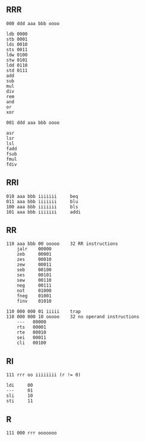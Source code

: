 RRR
---

    000 ddd aaa bbb oooo

    ldb 0000
    stb 0001
    lds 0010
    sts 0011
    ldw 0100
    stw 0101
    ldd 0110
    std 0111
    add
    sub
    mul
    div
    rem
    and
    or
    xor

    001 ddd aaa bbb oooo

    asr
    lsr
    lsl 
    fadd
    fsub
    fmul
    fdiv

RRI
---

    010 aaa bbb iiiiiii     beq
    011 aaa bbb iiiiiii     blu
    100 aaa bbb iiiiiii     bls
    101 aaa bbb iiiiiii     addi

RR
--

    110 aaa bbb 00 ooooo    32 RR instructions
        jalr    00000
        zeb     00001
        zes     00010
        zew     00011
        seb     00100
        ses     00101
        sew     00110
        neg     00111
        not     01000
        fneg    01001
        finv    01010

    110 000 000 01 iiiii    trap
    110 000 000 10 ooooo    32 no operand instructions
        ---   00000
        rts   00001
        rte   00010
        sei   00011
        cli   00100

RI
--

    111 rrr oo iiiiiiii (r != 0)

    ldi     00
    ---     01
    sli     10
    sti     11

R
-

    111 000 rrr ooooooo
